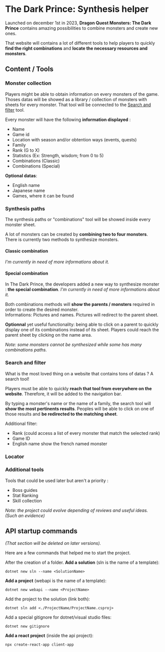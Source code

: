 # The Dark Prince: Synthesis helper

Launched on december 1st in 2023, **Dragon Quest Monsters: The Dark Prince** contains amazing possibilities to combine monsters and create new ones. 

That website will contains a lot of different tools to help players to quickly **find the right combinations** and **locate the necessary resources and monsters**.

## Content / Tools

### Monster collection
Players might be able to obtain information on every monsters of the game. Thoses datas will be showed as a library / collection of monsters with sheets for every monster. That tool will be connected to the [Search and filter](#search-and-filter) tool.

Every monster will have the following **information displayed** :
- Name
- Game id
- Location with season and/or obtention ways (events, quests)
- Family
- Rank (G to X)
- Statistics (Ex: Strength, wisdom; from 0 to 5)
- Combinations (Classic)
- Combinations (Special)

**Optional datas**:
- English name
- Japanese name
- Games, where it can be found

### Synthesis paths
The synthesis paths or "combinations" tool will be showed inside every monster sheet. 

A lot of monsters can be created by **combining two to four monsters**. There is currently two methods to synthesize monsters.

#### Classic combination
*I'm currently in need of more informations about it.*

#### Special combination
In The Dark Prince, the developers added a new way to synthesize monster : **the special combination**.
*I'm currently in need of more informations about it.*

Both combinations methods will **show the parents / monsters** required in order to create the desired monster. <br />
Informations: Pictures and names. Pictures will redirect to the parent sheet.

**Optionnal** yet useful functionality: being able to click on a parent to quickly display one of its combinations instead of its sheet. Players could reach the parent sheet by clicking on the name area. 

*Note: some monsters cannot be synthesized while some has many combinations paths.*

### Search and filter
What is the most loved thing on a website that contains tons of datas ? A search tool!

Players must be able to quickly **reach that tool from everywhere on the website**. Therefore, it will be added to the navigation bar.

By typing a monster's name or the name of a family, the search tool will **show the most pertinents results**. Peoples will be able to click on one of those results and **be redirected to the matching sheet**.

Additional filter:
- Rank (could access a list of every monster that match the selected rank)
- Game ID
- English name show the french named monster

### Locator

### Additional tools
Tools that could be used later but aren't a priority : 
- Boss guides
- Stat Ranking
- Skill collection

*Note: the project could evolve depending of reviews and useful ideas. (Such an evidence)*




## API startup commands 
*(That section will be deleted on later versions).*

Here are a few commands that helped me to start the project. 

After the creation of a folder. **Add a solution** (sln is the name of a template):
```
dotnet new sln --name <SolutionName>
```

**Add a project** (webapi is the name of a template):
```
dotnet new webapi --name <ProjectName>
```

Add the project to the solution (link both):
```
dotnet sln add <./ProjectName/ProjectName.csproj>
```

Add a special gitignore for dotnet/visual studio files:
```
dotnet new gitignore
```

**Add a react project** (inside the api project):
```
npx create-react-app client-app
```